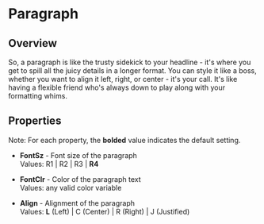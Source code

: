 # Paragraph

## Overview
So, a paragraph is like the trusty sidekick to your headline - it's where you get to spill all the juicy details in a longer format. You can style it like a boss, whether you want to align it left, right, or center - it's your call. It's like having a flexible friend who's always down to play along with your formatting whims.

## Properties
Note: For each property, the **bolded** value indicates the default setting.

- **FontSz** - Font size of the paragraph  
  Values: R1 | R2 | R3 | **R4**

- **FontClr** - Color of the paragraph text  
  Values: any valid color variable

- **Align** - Alignment of the paragraph  
  Values: **L** (Left) | C (Center) | R (Right) | J (Justified)
